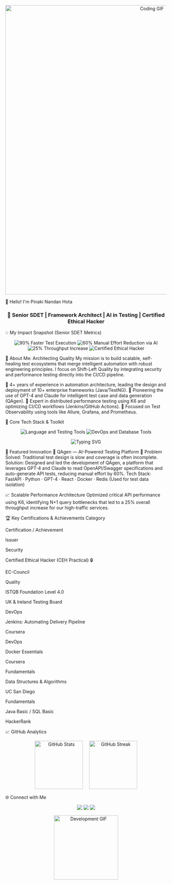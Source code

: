 <p align="center">
<img src="https://raw.githubusercontent.com/abhisheknaiidu/abhisheknaiidu/master/code.gif" width="900" alt="Coding GIF" />
</p>

👋 Hello! I'm Pinaki Nandan Hota
<h3 align="center">
🚀 Senior SDET | Framework Architect | AI in Testing | Certified Ethical Hacker
</h3>

💡 My Impact Snapshot (Senior SDET Metrics)
<p align="center">
<img src="https://www.google.com/search?q=https://img.shields.io/badge/Test Execution Speed-90%25 Faster-00BFA5?style=for-the-badge&logo=speedtest&logoColor=white" alt="90% Faster Test Execution"/>
<img src="https://www.google.com/search?q=https://img.shields.io/badge/Manual Effort Reduction-60%25 (via AI)-FF8A65?style=for-the-badge&logo=openai&logoColor=white" alt="60% Manual Effort Reduction via AI"/>
<img src="https://www.google.com/search?q=https://img.shields.io/badge/Performance Throughput-25%25 Increase (K6)-00BCD4?style=for-the-badge&logo=k6&logoColor=white" alt="25% Throughput Increase"/>
<img src="https://www.google.com/search?q=https://img.shields.io/badge/Security-CEH Practical-6C63FF?style=for-the-badge&logo=shield&logoColor=white" alt="Certified Ethical Hacker"/>
</p>

🌌 About Me: Architecting Quality
My mission is to build scalable, self-healing test ecosystems that merge intelligent automation with robust engineering principles. I focus on Shift-Left Quality by integrating security and performance testing directly into the CI/CD pipeline.

🔹 4+ years of experience in automation architecture, leading the design and deployment of 10+ enterprise frameworks (Java/TestNG).
🔹 Pioneering the use of GPT-4 and Claude for intelligent test case and data generation (QAgen).
🔹 Expert in distributed performance testing using K6 and optimizing CI/CD workflows (Jenkins/GitHub Actions).
🔹 Focused on Test Observability using tools like Allure, Grafana, and Prometheus.

🧠 Core Tech Stack & Toolkit
<p align="center">
<!-- Grouping technologies by role (language, automation, devops) provides better context -->
<img src="https://www.google.com/search?q=https://skillicons.dev/icons%3Fi%3Djava,python,spring,selenium,restassured,k6,postman" alt="Language and Testing Tools" />





<img src="https://www.google.com/search?q=https://skillicons.dev/icons%3Fi%3Djenkins,githubactions,docker,aws,gitlab,linux,mysql,grafana,prometheus" alt="DevOps and Database Tools" />
</p>

<p align="center">
<img src="https://www.google.com/search?q=https://readme-typing-svg.herokuapp.com%3Ffont%3DFira%2BCode%26pause%3D1000%26color%3D00BFA5%26center%3Dtrue%26vCenter%3Dtrue%26width%3D600%26lines%3DFramework%2BArchitect%2B%257C%2BAI%2BPlatform%2BDesign%3BJava%2B%257C%2BSelenium%2B%257C%2BK6%2BPerformance%3BSolving%2BQuality%2Bat%2BScale%3BCEH%2BCertified%2B%257C%2BSecurity%2BMinded" alt="Typing SVG" />
</p>

🧩 Featured Innovation
🤖 QAgen — AI-Powered Testing Platform 🌟
Problem Solved: Traditional test design is slow and coverage is often incomplete.
Solution: Designed and led the development of QAgen, a platform that leverages GPT-4 and Claude to read OpenAPI/Swagger specifications and auto-generate API tests, reducing manual effort by 60%.
Tech Stack: FastAPI · Python · GPT-4 · React · Docker · Redis (Used for test data isolation)

📈 Scalable Performance Architecture
Optimized critical API performance using K6, identifying N+1 query bottlenecks that led to a 25% overall throughput increase for our high-traffic services.

🏆 Key Certifications & Achievements
Category

Certification / Achievement

Issuer

Security

Certified Ethical Hacker (CEH Practical) 🔒

EC-Council

Quality

ISTQB Foundation Level 4.0

UK & Ireland Testing Board

DevOps

Jenkins: Automating Delivery Pipeline

Coursera

DevOps

Docker Essentials

Coursera

Fundamentals

Data Structures & Algorithms

UC San Diego

Fundamentals

Java Basic / SQL Basic

HackerRank

📈 GitHub Analytics
<p align="center">
<!-- Use a different theme for the second stat block for visual contrast -->
<img src="https://www.google.com/search?q=https://github-readme-stats.vercel.app/api%3Fusername%3Dpinaki1010%26show_icons%3Dtrue%26theme%3Dvue%26hide_border%3Dtrue" height="150px" alt="GitHub Stats"/>
&nbsp; &nbsp;
<img src="https://www.google.com/search?q=https://github-readme-streak-stats.herokuapp.com/%3Fuser%3Dpinaki1010%26theme%3Ddark%26hide_border%3Dtrue" height="150px" alt="GitHub Streak"/>
</p>

🌐 Connect with Me
<p align="center">
<a href="https://www.linkedin.com/in/pinaki-nandan-hota/"><img src="https://www.google.com/search?q=https://img.shields.io/badge/LinkedIn-Senior%2520SDET-%25230A66C2.svg%3Fstyle%3Dfor-the-badge%26logo%3Dlinkedin%26logoColor%3Dwhite"/></a>
<a href="mailto:mjpinaki@gmail.com"><img src="https://www.google.com/search?q=https://img.shields.io/badge/Email-Get%2520in%2520Touch-D14836%3Fstyle%3Dfor-the-badge%26logo%3Dgmail%26logoColor%3Dwhite"/></a>
<a href="https://pinaki1010.github.io/"><img src="https://www.google.com/search?q=https://img.shields.io/badge/Portfolio-Check%2520Out%2520My%2520Work-000000%3Fstyle%3Dfor-the-badge%26logo%3Dvercel%26logoColor%3Dwhite"/></a>
</p>

<p align="center">
<img src="https://raw.githubusercontent.com/rahulbanerjee26/githubProfileReadmeGenerator/main/gifs/dev.gif" width="200" alt="Development GIF">
</p>
